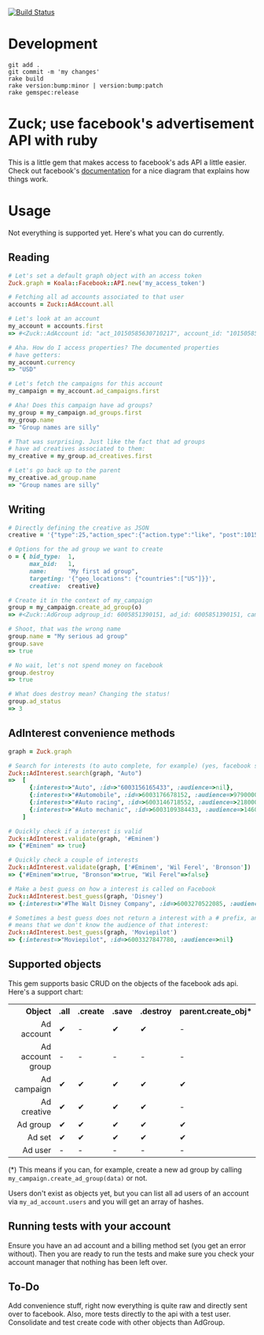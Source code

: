 [![Build Status](https://secure.travis-ci.org/moviepilot/zuck.png?branch=master)](https://travis-ci.org/moviepilot/zuck)

Development
================
```shell
git add .
git commit -m 'my changes'
rake build
rake version:bump:minor | version:bump:patch
rake gemspec:release
```


Zuck; use facebook's advertisement API with ruby
================

This is a little gem that makes access to facebook's
ads API a little easier. Check out facebook's
[documentation](https://developers.facebook.com/docs/reference/ads-api/)
for a nice diagram that explains how things work.

Usage
=====

Not everything is supported yet. Here's what you can do currently.


Reading
--------
```ruby
# Let's set a default graph object with an access token
Zuck.graph = Koala::Facebook::API.new('my_access_token')

# Fetching all ad accounts associated to that user
accounts = Zuck::AdAccount.all

# Let's look at an account
my_account = accounts.first
=> #<Zuck::AdAccount id: "act_10150585630710217", account_id: "10150585630710217", name: "", account_status: 1, currency: "USD", timezone_id: 47, timezone_name: "Europe/Berlin", timezone_offset_hours_utc: 2, is_personal: 0, business_name: "Big Mike Alright UG (haftungsbeschr\u00e4nkt)", business_street: "Big Mike Alright UG (haftungsbeschr\u00e4nkt)", business_street2: "J\u00e4gerndorfer Zeile 61", business_city: "Berlin", business_state: "Berlin", business_zip: "12209", business_country_code: "DE", vat_status: 3, daily_spend_limit: 25000, users: [{"uid":501730216,"permissions":[1,2,3,4,5,7],"role":1001}], notification_settings: {"501730216":{"1000":{"1":1},"1001":{"1":1},"1002":{"1":1,"2":60},"1003":{"1":1,"2":60},"1004":{"1":1},"1005":{"1":1},"1006":{"1":1},"1009":{"1":1},"1010":{"1":1},"1011":{"1":1},"2000":{"1":1,"2":60},"2001":{"1":1,"2":60},"2002":{"2":60},"2003":{"1":1,"2":60},"2004":{"1":1,"2":60},"2005":{"1":1,"2":60},"3000":{"1":1,"2":60},"3001":{"1":1,"2":60},"3002":{"2":60},"3003":{"1":1,"2":60},"5000":{"1":1},"6000":{"1":1},"6001":{"1":1},"9000":{"1":1,"2":60},"8000":{"1":1,"2":60}}}, capabilities: [], balance: 0, moo_default_conversion_bid: 1000, moo_default_bid: 1000>

# Aha. How do I access properties? The documented properties
# have getters:
my_account.currency
=> "USD"

# Let's fetch the campaigns for this account
my_campaign = my_account.ad_campaigns.first

# Aha! Does this campaign have ad groups?
my_group = my_campaign.ad_groups.first
my_group.name
=> "Group names are silly"

# That was surprising. Just like the fact that ad groups
# have ad creatives associated to them:
my_creative = my_group.ad_creatives.first

# Let's go back up to the parent
my_creative.ad_group.name
=> "Group names are silly"
```

Writing
--------

```ruby
# Directly defining the creative as JSON
creative = '{"type":25,"action_spec":{"action.type":"like", "post":10150420410887685}}'

# Options for the ad group we want to create
o = { bid_type:  1,
      max_bid:   1,
      name:      "My first ad group",
      targeting: '{"geo_locations": {"countries":["US"]}}',
      creative:  creative}

# Create it in the context of my_campaign
group = my_campaign.create_ad_group(o)
=> #<Zuck::AdGroup adgroup_id: 6005851390151, ad_id: 6005851390151, campaign_id: 6005851032951, name: "My first ad group", adgroup_status: 4, bid_type: 1, max_bid: "1", bid_info: {"1":"1"}, ad_status: 4, account_id: "10150585630710217", id: "6005851390151", creative_ids: [6005851371551], targeting: {"geo_locations": {"countries":["US"]},"friends_of_connections":[{"id":"6005851366351","name":null}]}, conversion_specs: [{"action.type":"like","post":"10150420410887685"}], start_time: null, end_time: null, updated_time: 1343916568, created_time: 1343916568>

# Shoot, that was the wrong name
group.name = "My serious ad group"
group.save
=> true

# No wait, let's not spend money on facebook
group.destroy
=> true

# What does destroy mean? Changing the status!
group.ad_status
=> 3
```

AdInterest convenience methods
--------

```ruby
graph = Zuck.graph

# Search for interests (to auto complete, for example) (yes, facebook sometimes returns ids as string and sometimes as numbers)
Zuck::AdInterest.search(graph, "Auto")
=>  [
      {:interest=>"Auto", :id=>"6003156165433", :audience=>nil},
      {:interest=>"#Automobile", :id=>6003176678152, :audience=>97900000},
      {:interest=>"#Auto racing", :id=>6003146718552, :audience=>21800000},
      {:interest=>"#Auto mechanic", :id=>6003109384433, :audience=>14600000}
    ]

# Quickly check if a interest is valid
Zuck::AdInterest.validate(graph, '#Eminem')
=> {"#Eminem" => true}

# Quickly check a couple of interests
Zuck::AdInterest.validate(graph, ['#Eminem', 'Wil Ferel', 'Bronson'])
=> {"#Eminem"=>true, "Bronson"=>true, "Wil Ferel"=>false}

# Make a best guess on how a interest is called on Facebook
Zuck::AdInterest.best_guess(graph, 'Disney')
=> {:interest=>"#The Walt Disney Company", :id=>6003270522085, :audience=>72500000}

# Sometimes a best guess does not return a interest with a # prefix, and that
# means that we don't know the audience of that interest:
Zuck::AdInterest.best_guess(graph, 'Moviepilot')
=> {:interest=>"Moviepilot", :id=>6003327847780, :audience=>nil}

```


Supported objects
-----------------

This gem supports basic CRUD on the objects of the facebook ads api.
Here's a support chart:

<table>
  <tr>
    <th style="text-align:right">Object</th>
    <th style="text-align:center">.all</th>
    <th style="text-align:center">.create</th>
    <th style="text-align:center">.save</th>
    <th style="text-align:center">.destroy</th>
    <th style="text-align:center">parent.create_obj*</th>
  </tr>
  <tr><td style="text-align: right">Ad account</td>       <td>✔</td><td>-</td><td>✔</td><td>✔</td><td>-</td></tr>
  <tr><td style="text-align: right">Ad account group</td> <td>-</td><td>-</td><td>-</td><td>-</td><td>-</td></tr>
  <tr><td style="text-align: right">Ad campaign</td>      <td>✔</td><td>✔</td><td>✔</td><td>✔</td><td>✔</td></tr>
  <tr><td style="text-align: right">Ad creative</td>      <td>✔</td><td>✔</td><td>✔</td><td>✔</td><td>-</td></tr>
  <tr><td style="text-align: right">Ad group</td>         <td>✔</td><td>✔</td><td>✔</td><td>✔</td><td>✔</td></tr>
  <tr><td style="text-align: right">Ad set</td>         <td>✔</td><td>✔</td><td>✔</td><td>✔</td><td>✔</td></tr>
  <tr><td style="text-align: right">Ad user</td>          <td>-</td><td>-</td><td>-</td><td>-</td><td>-</td></tr>
</table>

(*) This means if you can, for example, create a new ad group by calling
`my_campaign.create_ad_group(data)` or not.

Users don't exist as objects yet, but you can list all ad users of
an account via `my_ad_account.users` and you will get an array of hashes.

Running tests with your account
-------------------------------

Ensure you have an ad account and a billing method set (you get an error without). Then you are ready to
run the tests and make sure you check your account manager that nothing has been left over.

To-Do
-----

Add convenience stuff, right now everything is quite raw and directly
sent over to facebook. Also, more tests directly to the api with a test
user. Consolidate and test create code with other objects than AdGroup.
